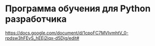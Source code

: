 # Программа обучения для Python разработчика
https://docs.google.com/document/d/1cpoFC7MVIvmhtV_0-rpdsw3hFEvS_hEEj2iqx-d5Djg/edit# 

